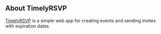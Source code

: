 ## About TimelyRSVP

[TimelyRSVP](https://timelyrsvp.com) is a simple web app for creating events and sending invites with expiration dates.
